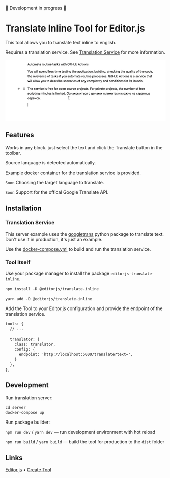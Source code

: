 🚧 Development in progress 🚧

# Translate Inline Tool for Editor.js

This tool allows you to translate text inline to english. 

Requires a translation service. See [Translation Service](#translation-service) for more information.

![Translate Inline Demo Video](./docs/demo.gif)

## Features

Works in any block. just select the text and click the Translate button in the toolbar.

Source language is detected automatically.

Example docker container for the translation service is provided.

`Soon` Choosing the target language to translate.

`Soon` Support for the offical Google Translate API.

## Installation

### Translation Service

This server example uses the [googletrans](https://github.com/ssut/py-googletrans) python package to translate text. Don't use it in production, it's just an example.

Use the [docker-compose.yml](./server/docker-compose.yml) to build and run the translation service.

### Tool itself

Use your package manager to install the package `editorjs-translate-inline`.

```
npm install -D @editorjs/translate-inline

yarn add -D @editorjs/translate-inline
```

Add the Tool to your Editor.js configuration and provide the endpoint of the translation service.

```
tools: {
  // ...

  translator: {
    class: translator,
    config: {
      endpoint: 'http://localhost:5000/translate?text=',
    }
  },
},
```

## Development

Run translation server:

```
cd server
docker-compose up
```

Run package builder:

`npm run dev` / `yarn dev` — run development environment with hot reload

`npm run build` / `yarn build` — build the tool for production to the `dist` folder

## Links

[Editor.js](https://editorjs.io) • [Create Tool](https://github.com/editor-js/create-tool)